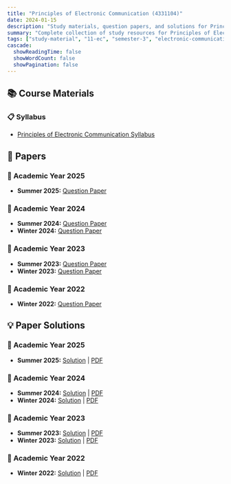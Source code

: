 ```yaml
---
title: "Principles of Electronic Communication (4331104)"
date: 2024-01-15
description: "Study materials, question papers, and solutions for Principles of Electronic Communication (4331104) - Electronics & Communication Engineering, Semester 3"
summary: "Complete collection of study resources for Principles of Electronic Communication including syllabus, question papers from 2022-2025, and detailed solutions"
tags: ["study-material", "11-ec", "semester-3", "electronic-communication", "principles", "4331104"]
cascade:
  showReadingTime: false
  showWordCount: false
  showPagination: false
---
```


## 📚 Course Materials

### 📋 Syllabus

- [Principles of Electronic Communication Syllabus](4331104.pdf)

## 📝 Papers

### 📅 Academic Year 2025

- **Summer 2025:** [Question Paper](4331104-Summer-2025.pdf)

### 📅 Academic Year 2024  

- **Summer 2024:** [Question Paper](4331104-Summer-2024.pdf)
- **Winter 2024:** [Question Paper](4331104-Winter-2024.pdf)

### 📅 Academic Year 2023

- **Summer 2023:** [Question Paper](4331104-Summer-2023.pdf) 
- **Winter 2023:** [Question Paper](4331104-Winter-2023.pdf)

### 📅 Academic Year 2022

- **Winter 2022:** [Question Paper](4331104-Winter-2022.pdf)

## 💡 Paper Solutions

### 📅 Academic Year 2025

- **Summer 2025:** [Solution](4331104-summer-2025-solution) | [PDF](4331104-summer-2025-solution.pdf)

### 📅 Academic Year 2024

- **Summer 2024:** [Solution](4331104-summer-2024-solution) | [PDF](4331104-summer-2024-solution.pdf)
- **Winter 2024:** [Solution](4331104-winter-2024-solution) | [PDF](4331104-winter-2024-solution.pdf)

### 📅 Academic Year 2023

- **Summer 2023:** [Solution](4331104-summer-2023-solution) | [PDF](4331104-summer-2023-solution.pdf)
- **Winter 2023:** [Solution](4331104-winter-2023-solution) | [PDF](4331104-winter-2023-solution.pdf)

### 📅 Academic Year 2022

- **Winter 2022:** [Solution](4331104-winter-2022-solution) | [PDF](4331104-winter-2022-solution.pdf)

